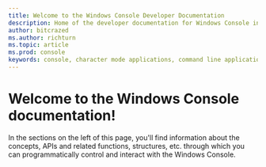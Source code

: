 ```yaml
---
title: Welcome to the Windows Console Developer Documentation
description: Home of the developer documentation for Windows Console internals & APIs.
author: bitcrazed
ms.author: richturn
ms.topic: article
ms.prod: console
keywords: console, character mode applications, command line applications, terminal applications, console api
---
```


# Welcome to the Windows Console documentation!

In the sections on the left of this page, you'll find information about the concepts, APIs and related functions, structures, etc. through which you can programmatically control and interact with the Windows Console.
